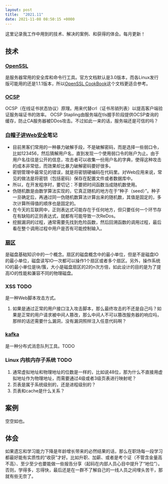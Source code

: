 ```yaml
---
layout: post
title:  "2021.11"
date: 2021-11-08 08:50:15 +0000   
---
```


这里记录我工作中用到的技术、解决的案例、和获得的体会。每月更新！


技术
----

### [OpenSSL](https://www.openssl.org/)

是服务器常用的安全库和命令行工具。官方文档默认是3.0版本，而各Linux发行版可能用的还是1.1.1版本，所以[OpenSSL CookBook](https://www.feistyduck.com/books/openssl-cookbook/)这个文档更适合参考。

### [OCSP](https://www.acdiao.com/index.php/archives/112/)

OCSP（在线证书状态协议）原理。用来代替crl（证书吊销列表）以提高客户端验证服务端证书的效率。
OCSP Stapling由服务端在tls握手阶段提供OCSP查询的缓存，防止CA服务器被DDos攻击。不过如此一来的话，服务端还是可信的吗？

### [白帽子讲Web安全]()笔记

* 目前黑客们常用的一种暴力破解手段，不是破解密码，而是选择一些弱口令，比如123456，然后猜解用户名，直到发现一个使用弱口令的账户为止。由于用户名往往是公开的信息，攻击者可以收集一份用户名的字典，使得这种攻击的成本非常低，而效果却比暴力破解密码要好很多。
* 密钥管理中最常见的错误，就是将密钥硬编码在代码里。对Web应用来说，常见的做法是将密钥（包括密码）保存在配置文件或者数据库中。
* 所以，在开发程序时，要切记：不要把时间函数当成随机数使用。
* 伪随机数是由数学算法实现的，它真正随机的地方在于“种子（seed）”。种子一旦确定后，再通过同一伪随机数算法计算出来的随机数，其值是固定的，多次计算所得值的顺序也是固定的。
* 在今天的互联网中，正则表达式可能存在于任何地方，但只要任何一个环节存在有缺陷的正则表达式，就都有可能导致一次ReDos。
* 挖掘漏洞的过程，通常需要先找到危险函数，然后回溯函数的调用过程，最后看在整个调用过程中用户是否有可能控制输入。

### [扇区](https://www.cnblogs.com/kerrycode/p/12701772.html)

是磁盘基础知识中的一个概念。扇区的磁盘概念中的最小单位，但是不是磁盘IO的最小单位，磁盘读写IO一次都可以操作1个扇区或者多个扇区。另外，操作系统IO的最小单位是块/簇，大小是磁盘扇区的2的n次方倍，如此设计的目的是为了提高IO的性能和兼容不同的物理磁盘。

### XSS TODO

是一种Web脚本攻击方式。

1. 如果是通过正常的用户接口注入攻击脚本，那么最终攻击的不还是自己吗？如果是正常的用户请求被中间人篡改，那么中间人不可以篡改服务器的响应吗，那样的话还需要什么漏洞，没有漏洞照样注入任意代码啊？

### [kafka](https://blog.csdn.net/weixin_45366499/article/details/106943229) 

是一种分布式消息队列工具。TODO

### Linux 内核内存子系统 TODO

1. 通常虚拟地址和物理地址的位数是一样的，比如说48位，那为什么不直接用虚拟地址作为物理地址，而需要通过4级或者3级页表进行映射呢？
2. 页表是属于系统级别的，还是进程级别的？
3. 页表和cache是什么关系？


案例
----

空空如也。


体会
----

如果遗忘和学习能力下降是年龄增长带来的必然结果的话，那么在职场每一段学习都最好能有实质性的“收获”才好。比如升职、加薪、或者是考个证（不管含金量高不高）、至少至少也要能做一些报告分享（起码在内部人员心目中提升了“地位”）。否则，学得多，忘得快，最后还是在一群不了解自己的一线人员之间埋头苦干，那就有些无奈了。